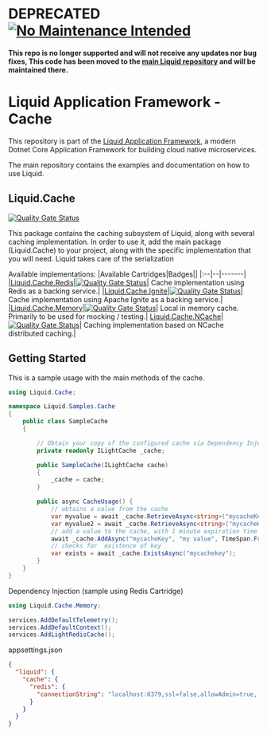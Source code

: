 # DEPRECATED [![No Maintenance Intended](http://unmaintained.tech/badge.svg)](http://unmaintained.tech/)
**This repo is no longer supported and will not receive any updates nor bug fixes, This code has been moved to the [main Liquid repository](https://github.com/Avanade/Liquid-Application-Framework) and will be maintained there.**


Liquid Application Framework - Cache
====================================

This repository is part of the [Liquid Application Framework](https://github.com/Avanade/Liquid-Application-Framework), a modern Dotnet Core Application Framework for building cloud native microservices.

The main repository contains the examples and documentation on how to use Liquid.

Liquid.Cache
------------
[![Quality Gate Status](https://sonarcloud.io/api/project_badges/measure?project=Avanade_Liquid.Cache&metric=alert_status)](https://sonarcloud.io/dashboard?id=Avanade_Liquid.Cache) 

This package contains the caching subsystem of Liquid, along with several caching implementation. In order to use it, add the main package (Liquid.Cache) to your project, along with the specific implementation that you will need. Liquid takes care of the serialization

Available implementations:
|Available Cartridges|Badges|| 
|:--|--|-------|
|[Liquid.Cache.Redis](https://github.com/Avanade/Liquid.Cache/tree/main/src/Liquid.Cache.Redis)|[![Quality Gate Status](https://sonarcloud.io/api/project_badges/measure?project=Avanade_Liquid.Cache.Redis&metric=alert_status)](https://sonarcloud.io/dashboard?id=Avanade_Liquid.Cache.Redis)| Cache implementation using Redis as a backing service.|
|[Liquid.Cache.Ignite](https://github.com/Avanade/Liquid.Cache/tree/main/src/Liquid.Cache.Ignite)|[![Quality Gate Status](https://sonarcloud.io/api/project_badges/measure?project=Avanade_Liquid.Cache.Ignite&metric=alert_status)](https://sonarcloud.io/dashboard?id=Avanade_Liquid.Cache.Ignite)| Cache implementation using Apache Ignite as a backing service.|
|[Liquid.Cache.Memory](https://github.com/Avanade/Liquid.Cache/tree/main/src/Liquid.Cache.Memory)|[![Quality Gate Status](https://sonarcloud.io/api/project_badges/measure?project=Avanade_Liquid.Cache.Memory&metric=alert_status)](https://sonarcloud.io/dashboard?id=Avanade_Liquid.Cache.Memory)| Local in memory cache. Primarily to be used for mocking / testing.|
[Liquid.Cache.NCache](https://github.com/Avanade/Liquid.Cache/tree/main/src/Liquid.Cache.NCache)|[![Quality Gate Status](https://sonarcloud.io/api/project_badges/measure?project=Avanade_Liquid.Cache.NCache&metric=alert_status)](https://sonarcloud.io/dashboard?id=Avanade_Liquid.Cache.NCache)| Caching implementation based on NCache distributed caching.|

Getting Started
-----

This is a sample usage with the main methods of the cache.
```C#
using Liquid.Cache;
```

```C#
namespace Liquid.Samples.Cache
{
    public class SampleCache 
    {

        // Obtain your copy of the configured cache via Dependency Injection
        private readonly ILightCache _cache;

        public SampleCache(ILightCache cache) 
        {
            _cache = cache;
        }

        public async CacheUsage() {
            // obtains a value from the cache
            var myvalue = await _cache.RetrieveAsync<string>("mycacheKey");
            var myvalue2 = await _cache.RetrieveAsync<string>("mycacheKey2") ?? "defaultValue";
            // add a value to the cache, with 1 minute expiration time
            await _cache.AddAsync("mycacheKey", "my value", TimeSpan.FromMinutes(1));
            // checks for  existence of key
            var exists = await _cache.ExistsAsync("mycachekey");
        }
    }
}
```
Dependency Injection (sample using Redis Cartridge)
```C#
using Liquid.Cache.Memory;
```
```C#
services.AddDefaultTelemetry();
services.AddDefaultContext();
services.AddLightRedisCache();
```
appsettings.json
```Json
{
  "liquid": {
    "cache": {
      "redis": {
        "connectionString": "localhost:6379,ssl=false,allowAdmin=true, asyncTimeout=10000"
      }
    }
  }
}
```
